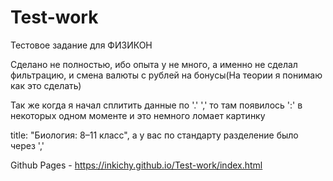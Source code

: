 # Test-work
Тестовое задание для ФИЗИКОН


Сделано не полностью, ибо опыта у не много, а именно не сделал фильтрацию, и смена валюты с рублей на бонусы(На теории я понимаю как это сделать)


Так же когда я начал сплитить данные по '.' ',' то там появилось ':' в некоторых одном моменте и это немного ломает картинку


title: "Биология: 8–11 класс", а у вас по стандарту разделение было через ','


Github Pages - https://inkichy.github.io/Test-work/index.html
